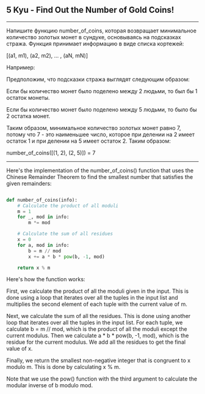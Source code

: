 ## 5 Kyu - Find Out the Number of Gold Coins!
---
Напишите функцию number_of_coins, которая возвращает минимальное количество золотых монет в сундуке, основываясь на подсказках стража. Функция принимает информацию в виде списка кортежей:

[(a1, m1), (a2, m2), ... , (aN, mN)]

Например:

Предположим, что подсказки стража выглядят следующим образом:

Если бы количество монет было поделено между 2 людьми, то был бы 1 остаток монеты.

Если бы количество монет было поделено между 5 людьми, то было бы 2 остатка монет.

Таким образом, минимальное количество золотых монет равно 7, потому что 7 - это наименьшее число, которое при делении на 2 имеет остаток 1 и при делении на 5 имеет остаток 2. Таким образом:

number_of_coins([(1, 2), (2, 5)]) = 7

---

Here's the implementation of the number_of_coins() function that uses the Chinese Remainder Theorem to find the smallest number that satisfies the given remainders:

```python

def number_of_coins(info):
    # Calculate the product of all moduli
    m = 1
    for _, mod in info:
        m *= mod

    # Calculate the sum of all residues
    x = 0
    for a, mod in info:
        b = m // mod
        x += a * b * pow(b, -1, mod)

    return x % m
```

Here's how the function works:

First, we calculate the product of all the moduli given in the input. This is done using a loop that iterates over all the tuples in the input list and multiplies the second element of each tuple with the current value of m.

Next, we calculate the sum of all the residues. This is done using another loop that iterates over all the tuples in the input list. For each tuple, we calculate b = m // mod, which is the product of all the moduli except the current modulus. Then we calculate a * b * pow(b, -1, mod), which is the residue for the current modulus. We add all the residues to get the final value of x.

Finally, we return the smallest non-negative integer that is congruent to x modulo m. This is done by calculating x % m.

Note that we use the pow() function with the third argument to calculate the modular inverse of b modulo mod.